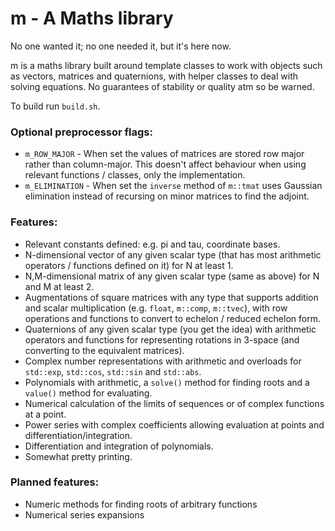 
# m - A Maths library

No one wanted it; no one needed it, but it's here now.

m is a maths library built around template classes to work with objects such as vectors, matrices and quaternions, with helper classes to deal with solving equations. No guarantees of stability or quality atm so be warned.

To build run `build.sh`.

### Optional preprocessor flags:

* `m_ROW_MAJOR` - When set the values of matrices are stored row major rather than column-major. This doesn't affect behaviour when using relevant functions / classes, only the implementation.
* `m_ELIMINATION` - When set the `inverse` method of `m::tmat` uses Gaussian elimination instead of recursing on minor matrices to find the adjoint.

### Features:

* Relevant constants defined: e.g. pi and tau, coordinate bases.
* N-dimensional vector of any given scalar type (that has most arithmetic operators / functions defined on it) for N at least 1.
* N,M-dimensional matrix of any given scalar type (same as above) for N and M at least 2.
* Augmentations of square matrices with any type that supports addition and scalar multiplication (e.g. `float`, `m::comp`, `m::tvec`), with row operations and functions to convert to echelon / reduced echelon form.
* Quaternions of any given scalar type (you get the idea) with arithmetic operators and functions for representing rotations in 3-space (and converting to the equivalent matrices).
* Complex number representations with arithmetic and overloads for `std::exp`, `std::cos`, `std::sin` and `std::abs`.
* Polynomials with arithmetic, a `solve()` method for finding roots and a `value()` method for evaluating.
* Numerical calculation of the limits of sequences or of complex functions at a point.
* Power series with complex coefficients allowing evaluation at points and differentiation/integration.
* Differentiation and integration of polynomials.
* Somewhat pretty printing.

### Planned features:

* Numeric methods for finding roots of arbitrary functions
* Numerical series expansions
